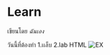 # Learn

เขียนโดย *ฉันเอง*

วันนี้ที่ต้องทำ
1.เเล็บ
2.lab HTML
![EX]([[https://www.google.com/url?sa=i&url=https%3A%2F%2Fwww.c-sharpcorner.com%2Farticle%2Fwhat-is-git-github-and-github-desktop-and-create-a-git-repository-in-github-usi%2F&psig=AOvVaw1eLRRojktqV1YQKR35sD8N&ust=1687579166291000&source=images&cd=vfe&ved=0CA4QjRxqFwoTCPDgh7jA2P8CFQAAAAAdAAAAABAR](https://play.google.com/store/apps/details?id=com.github.android&hl=en_US)https://play.google.com/store/apps/details?id=com.github.android&hl=en_US](https://www.google.com/url?sa=i&url=https%3A%2F%2Fdocs.convisoappsec.com%2Fintegrations%2Fgithub&psig=AOvVaw1eLRRojktqV1YQKR35sD8N&ust=1687579166291000&source=images&cd=vfe&ved=0CA4QjRxqFwoTCPDgh7jA2P8CFQAAAAAdAAAAABAj)https://www.google.com/url?sa=i&url=https%3A%2F%2Fdocs.convisoappsec.com%2Fintegrations%2Fgithub&psig=AOvVaw1eLRRojktqV1YQKR35sD8N&ust=1687579166291000&source=images&cd=vfe&ved=0CA4QjRxqFwoTCPDgh7jA2P8CFQAAAAAdAAAAABAj)
